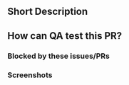 ## Short Description


## How can QA test this PR?


### Blocked by these issues/PRs


### Screenshots
